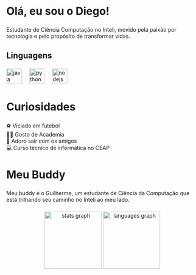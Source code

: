   
<h1 align="left">Olá, eu sou o Diego!</h1>
 
###  
  
<p align="left">Estudante de Ciência Computação no Inteli, movido pela paixão por tecnologia e pelo propósito de transformar vidas.</p> 
 

### 
  
<h2 align="left">Linguagens</h2>


###

<div align="left">
  <img src="https://cdn.jsdelivr.net/gh/devicons/devicon/icons/java/java-original.svg" height="40" alt="java logo"  />
  <img width="12" />
  <img src="https://cdn.jsdelivr.net/gh/devicons/devicon/icons/python/python-original.svg" height="40" alt="python logo"  />
  <img width="12" />
  <img src="https://cdn.jsdelivr.net/gh/devicons/devicon/icons/nodejs/nodejs-original.svg" height="40" alt="nodejs logo"  />
</div>

###

<h1 align="left">Curiosidades</h1>

###

<p align="left">⚽️ Viciado em futebol<br> 
🏋️‍♂️ Gosto de Academia<br> 
🎊 Adoro sair com os amigos<br> 
💻 Curso técnico de informática no CEAP</p>
 
###

<h1 align="left">Meu Buddy</h1>

###

<p align="left">Meu buddy é o Guilherme, um estudante de Ciência da Computação que está trilhando seu caminho no Inteli ao meu lado.</p>

###


<div align="center">
  <img src="https://github-readme-stats.vercel.app/api?username=diegofsiilva&hide_title=false&hide_rank=false&show_icons=true&include_all_commits=true&count_private=true&disable_animations=false&theme=dracula&locale=en&hide_border=false&order=1" height="150" alt="stats graph"  />
  <img src="https://github-readme-stats.vercel.app/api/top-langs?username=diegofsiilva&locale=en&hide_title=false&layout=compact&card_width=320&langs_count=5&theme=dracula&hide_border=false&order=2" height="150" alt="languages graph"  />
</div>



